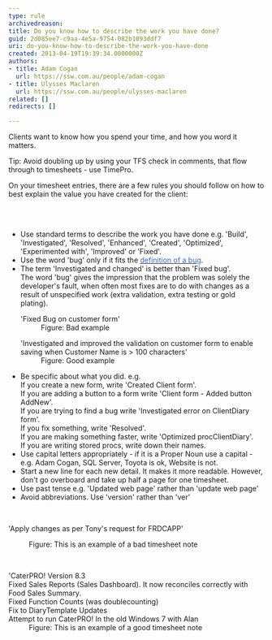 ```yaml
---
type: rule
archivedreason: 
title: Do you know how to describe the work you have done?
guid: 2d085ee7-c9aa-4e5a-9754-082b1093ddf7
uri: do-you-know-how-to-describe-the-work-you-have-done
created: 2013-04-19T19:39:34.0000000Z
authors:
- title: Adam Cogan
  url: https://ssw.com.au/people/adam-cogan
- title: Ulysses Maclaren
  url: https://ssw.com.au/people/ulysses-maclaren
related: []
redirects: []

---
```



<p>Clients want to know how you spend your time, and how you word it matters.</p><p>Tip&#58; Avoid doubling up by using your TFS check in comments, that flow through to timesheets - use TimePro.</p><p>On your timesheet entries, there are a few rules you should follow on how to best explain the value you have created for the client&#58;</p>
<br><excerpt class='endintro'></excerpt><br>
<ul><li>Use standard terms to describe the work you have done e.g. 'Build', 'Investigated', 'Resolved', 'Enhanced', 'Created', 'Optimized', 'Experimented with', 'Improved' or 'Fixed'. </li><li>Use the word 'bug' only if it fits the <a href="/Management/RulesToSuccessfulProjects/Pages/BugDefinition.aspx"><font color="#3a66cc">definition of a bug</font></a>.</li><li>The term 'Investigated and changed' is better than 'Fixed bug'.<br>                        The word 'bug' gives the impression that the problem was solely the developer's fault, when often most fixes are to do with changes as a result of unspecified work (extra validation, extra testing or gold plating).<br><dl class="bad"><dt class="greyBox">'Fixed Bug on customer form'</dt><dd>Figure&#58; Bad example</dd></dl><dl class="good"><dt class="greyBox">'Investigated and improved the  validation on customer form to enable saving when Customer Name is &gt; 100 characters' </dt><dd>Figure&#58; Good example</dd></dl></li><li>Be specific about what you did.&#160;e.g.&#160;<br>If you create a new form, write 'Created Client form'.<br>If you are adding a button to a form write 'Client form - Added button AddNew'.<br>If you are trying to find a bug write 'Investigated error on ClientDiary form'. <br>If you fix something, write 'Resolved'. <br>If you are making something faster, write 'Optimized procClientDiary'. <br>If you are writing stored procs, write down their names.</li><li>Use capital letters appropriately - if it is a Proper Noun use a capital - e.g. Adam Cogan, SQL Server, Toyota is ok, Website is not.</li><li>Start a new line for each new detail. It makes it more readable. However, don't go overboard and take up half a page for one timesheet.</li><li>Use past tense e.g. 'Updated web page' rather than 'update web page'</li><li>Avoid abbreviations. Use 'version' rather than 'ver'</li></ul><p>&#160;</p><dl class="greyBox"><dt>'Apply changes as per Tony's request for FRDCAPP'</dt></dl><dl class="bad"><dd>Figure&#58; This is an example of a bad timesheet note</dd></dl><p><strong><font color="#555555"></font></strong>&#160;</p><dl class="greyBox"><dt>'CaterPRO! Version 8.3</dt><dt>Fixed Sales Reports (Sales Dashboard). It now reconciles correctly with Food Sales Summary.</dt><dt>Fixed Function Counts (was doublecounting)</dt><dt>Fix to DiaryTemplate Updates</dt><dt>Attempt to run CaterPRO! In the old Windows&#160;7 with Alan</dt><dd>Figure&#58; This is an example of a good timesheet note</dd></dl>



